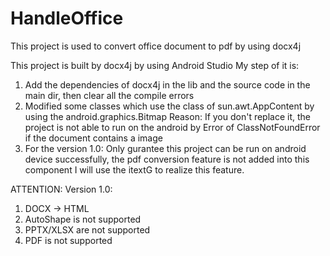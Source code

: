 # HandleOffice
This project is used to convert office document to pdf by using docx4j

This project is built by docx4j by using Android Studio
My step of it is:
1. Add the dependencies of docx4j in the lib and the source code in the main dir, then clear all the compile errors
2. Modified some classes which use the class of sun.awt.AppContent by using the android.graphics.Bitmap
  Reason:
  If you don't replace it, the project is not able to run on the android by Error of ClassNotFoundError if the document contains a image
3. For the version 1.0:
  Only gurantee this project can be run on android device successfully, the pdf conversion feature is not added into this component
  I will use the itextG to realize this feature.
  
ATTENTION:
  Version 1.0:
  1. DOCX -> HTML
  2. AutoShape is not supported
  3. PPTX/XLSX are not supported
  4. PDF is not supported
